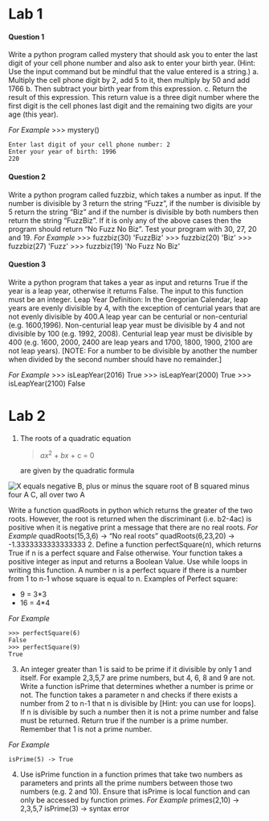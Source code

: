 # Lab 1
#### Question 1

Write a python program called mystery that should ask you to enter the last digit of your
cell phone number and also ask to enter your birth year. (Hint: Use the input command but
be mindful that the value entered is a string.)
a. Multiply the cell phone digit by 2, add 5 to it, then multiply by 50 and add 1766
b. Then subtract your birth year from this expression.
c. Return the result of this expression.
This return value is a three digit number where the first digit is the cell phones last digit and the remaining two digits are your age (this year).

*For Example*
    >>> mystery()
    
	Enter last digit of your cell phone number: 2
	Enter your year of birth: 1996
	220
    
#### Question 2
Write a python program called fuzzbiz, which takes a number as input. If the number is
divisible by 3 return the string “Fuzz”, if the number is divisible by 5 return the string “Biz”
and if the number is divisible by both numbers then return the string “FuzzBiz”. If it is only
any of the above cases then the program should return “No Fuzz No Biz”. Test your
program with 30, 27, 20 and 19.
*For Example*
	>>> fuzzbiz(30)
	'FuzzBiz'
    >>> fuzzbiz(20)
    'Biz'
    >>> fuzzbiz(27)
    'Fuzz'
    >>> fuzzbiz(19)
    'No Fuzz No Biz'
#### Question 3
Write a python program that takes a year as input and returns True if the year is a leap year,
otherwise it returns False. The input to this function must be an integer.
Leap Year Definition:
In the Gregorian Calendar, leap years are evenly divisible by 4, with the exception
of centurial years that are not evenly divisible by 400.A leap year can be centurial or non-centurial (e.g. 1600,1996). Non-centurial leap
year must be divisible by 4 and not divisible by 100 (e.g. 1992, 2008). Centurial
leap year must be divisible by 400 (e.g. 1600, 2000, 2400 are leap years and 1700,
1800, 1900, 2100 are not leap years).
[NOTE: For a number to be divisible by another the number when divided by the
second number should have no remainder.]

*For Example*
    >>> isLeapYear(2016)
    True
    >>> isLeapYear(2000)
    True
    >>> isLeapYear(2100)
    False
    
    

# Lab 2
1. The roots of a quadratic equation 

	> <i>ax</i><sup>2</sup> + <i>bx</i> + c = 0 

	are given by the quadratic formula

![X equals negative B, plus or minus the square root of B squared minus four A C, all over two A](https://upload.wikimedia.org/wikipedia/commons/thumb/c/c4/Quadratic_formula.svg/640px-Quadratic_formula.svg.png?1444430043902 "Quadratic Formula")


Write a function quadRoots in python which returns the greater of the two roots.
However, the root is returned when the discriminant (i.e. b2-4ac) is positive when it is
negative print a message that there are no real roots.
*For Example*
    quadRoots(15,3,6) -> “No real roots”
    quadRoots(6,23,20) -> -1.3333333333333333
2. Define a function perfectSquare(n), which returns True if n is a perfect square and False otherwise. Your function takes a positive integer as input and returns a Boolean Value. Use while loops in writing this function. A number n is a perfect square if there is a
number from 1 to n-1 whose square is equal to n.
Examples of Perfect square:
- 9 = 3*3
- 16 = 4*4

*For Example*

    >>> perfectSquare(6)
    False
    >>> perfectSquare(9)
    True
    
3. An integer greater than 1 is said to be prime if it divisible by only 1 and itself. For example
2,3,5,7 are prime numbers, but 4, 6, 8 and 9 are not. Write a function isPrime that
determines whether a number is prime or not. The function takes a parameter n and checks if there exists a number from 2 to n-1 that n is divisible by [Hint: you can use for loops].
If n is divisible by such a number then it is not a prime number and false must be returned.
Return true if the number is a prime number. Remember that 1 is not a prime number.

*For Example*

	isPrime(5) -> True
4. Use isPrime function in a function primes that take two numbers as parameters and
prints all the prime numbers between those two numbers (e.g. 2 and 10). Ensure that
isPrime is local function and can only be accessed by function primes.
*For Example*
	primes(2,10) -> 2,3,5,7
    isPrime(3) -> syntax error
